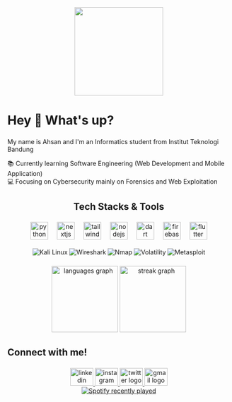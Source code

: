 <div align="center">
  <img height="200" src="https://media.giphy.com/media/JqmupuTVZYaQX5s094/giphy.gif?cid=ecf05e47ndzuffpdrgkq5j0sb4wk2y6hbrb0mnhyfyf4994c&ep=v1_gifs_search&rid=giphy.gif&ct=g"  />
</div>

###

<h1 align="left">Hey 👋 What's up?</h1>

###

<p align="left">My name is Ahsan and I'm an Informatics student from Institut Teknologi Bandung</p>
<p align="left">📚 Currently learning Software Engineering (Web Development and Mobile Application)<br>💻 Focusing on Cybersecurity mainly on Forensics and Web Exploitation</p>

###

<h2 align="center">Tech Stacks & Tools</h2>

###

<div align="center">
  <img src="https://cdn.jsdelivr.net/gh/devicons/devicon/icons/python/python-original.svg" height="40" alt="python logo"  />
  <img width="12" />
  <img src="https://cdn.jsdelivr.net/gh/devicons/devicon/icons/nextjs/nextjs-original.svg" height="40" alt="nextjs logo"  />
  <img width="12" />
  <img src="https://cdn.jsdelivr.net/gh/devicons/devicon/icons/tailwindcss/tailwindcss-original-wordmark.svg" height="40" alt="tailwindcss logo"  />
  <img width="12" />
  <img src="https://cdn.jsdelivr.net/gh/devicons/devicon/icons/nodejs/nodejs-original.svg" height="40" alt="nodejs logo"  />
  <img width="12" />
  <img src="https://cdn.jsdelivr.net/gh/devicons/devicon/icons/dart/dart-original.svg" height="40" alt="dart logo"  />
  <img width="12" />
  <img src="https://cdn.jsdelivr.net/gh/devicons/devicon/icons/firebase/firebase-plain.svg" height="40" alt="firebase logo"  />
  <img width="12" />
  <img src="https://cdn.jsdelivr.net/gh/devicons/devicon/icons/flutter/flutter-original.svg" height="40" alt="flutter logo"  />
</div>

<br>

<div align="center">
  <img src="https://img.shields.io/badge/Kali_Linux-557C94?style=for-the-badge&logo=kalilinux&logoColor=white" alt="Kali Linux" />
  <img src="https://img.shields.io/badge/Wireshark-1679A7?style=for-the-badge&logo=wireshark&logoColor=white" alt="Wireshark" />
  <img src="https://img.shields.io/badge/Nmap-4682B4?style=for-the-badge&logo=nmap&logoColor=white" alt="Nmap" />
  <img src="https://img.shields.io/badge/Volatility-02303A?style=for-the-badge&logo=volatility&logoColor=white" alt="Volatility" />
  <img src="https://img.shields.io/badge/Metasploit-1C1E24?style=for-the-badge&logo=metasploit&logoColor=white" alt="Metasploit" />
</div>

###

<div align="center">
  <img src="https://github-readme-stats.vercel.app/api/top-langs?username=ahsuunn&locale=en&hide_title=false&layout=compact&card_width=320&langs_count=5&theme=dracula&hide_border=false&order=2" height="150" alt="languages graph"  />
  <img src="https://streak-stats.demolab.com?user=ahsuunn&locale=en&mode=daily&theme=dracula&hide_border=false&border_radius=5&order=3" height="150" alt="streak graph"  />
</div>

###

<h2 align="left">Connect with me!</h2>

###

<div align="center">
  <a href="https://www.linkedin.com/in/ahsan-malik-al-farisi-86a735254/" target="_blank">
    <img src="https://raw.githubusercontent.com/maurodesouza/profile-readme-generator/master/src/assets/icons/social/linkedin/default.svg" width="52" height="40" alt="linkedin logo"  />
  </a>
  <a href="https://www.instagram.com/ahsuunn/" target="_blank">
    <img src="https://raw.githubusercontent.com/maurodesouza/profile-readme-generator/master/src/assets/icons/social/instagram/default.svg" width="52" height="40" alt="instagram logo"  />
  </a>
  <a href="https://x.com/malikfarisii" target="_blank">
    <img src="https://raw.githubusercontent.com/maurodesouza/profile-readme-generator/master/src/assets/icons/social/twitter/default.svg" width="52" height="40" alt="twitter logo"  />
  </a>
  <a href="mailto:themalique1910@gmail.com" target="_blank">
    <img src="https://raw.githubusercontent.com/maurodesouza/profile-readme-generator/master/src/assets/icons/social/gmail/default.svg" width="52" height="40" alt="gmail logo"  />
  </a>
</div>

<div align="center">
  <a href="https://open.spotify.com/user/jackaboa">
    <img src="https://spotify-recently-played-readme.vercel.app/api?user=jackaboa&count=3" alt="Spotify recently played"  />
  </a>
</div>

###



###
